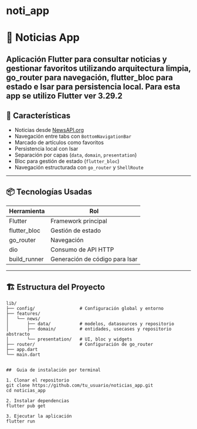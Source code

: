 # noti_app

# 📱 Noticias App

Aplicación Flutter para consultar noticias y gestionar favoritos utilizando arquitectura limpia, go_router para navegación, flutter_bloc para estado e Isar para persistencia local.
Para esta app se utilizo  Flutter ver 3.29.2 
---

## 🧩 Características

- Noticias desde [NewsAPI.org](https://newsapi.org)
- Navegación entre tabs con `BottomNavigationBar`
- Marcado de artículos como favoritos
- Persistencia local con Isar
- Separación por capas (`data`, `domain`, `presentation`)
- Bloc para gestión de estado (`flutter_bloc`)
- Navegación estructurada con `go_router` y `ShellRoute`

---

## 📦 Tecnologías Usadas

| Herramienta       | Rol                              |
|-------------------|-----------------------------------|
| Flutter           | Framework principal               |
| flutter_bloc      | Gestión de estado                 |
| go_router         | Navegación                        |
| dio               | Consumo de API HTTP               |
| build_runner      | Generación de código para Isar    |

---

## 🏗️ Estructura del Proyecto

```text
lib/
├── config/                 # Configuración global y entorno
├── features/
│   └── news/
│       ├── data/           # modelos, datasources y repositorio
│       ├── domain/         # entidades, usecases y repositorio abstracto
│       └── presentation/   # UI, bloc y widgets
├── router/                 # Configuración de go_router
├── app.dart
└── main.dart


##  Guia de instalación por terminal

1. Clonar el repositorio
git clone https://github.com/tu_usuario/noticias_app.git
cd noticias_app

2. Instalar dependencias
flutter pub get

3. Ejecutar la aplicación
flutter run

